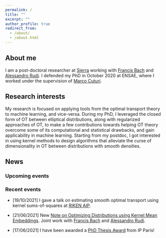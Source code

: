 ```yaml
---
permalink: /
title: ""
excerpt: ""
author_profile: true
redirect_from:
  - /about/
  - /about.html
---
```



## About me ##

I am a post-doctoral researcher at [Sierra](https://www.di.ens.fr/sierra/) working with [Francis Bach](https://www.di.ens.fr/~fbach/) and [Alessandro Rudi](https://www.di.ens.fr/~rudi/). I defended my PhD in October 2020 at ENSAE, where I worked under the supervision of [Marco Cuturi](http://marcocuturi.net).

## Research interests ##

My research is focused on applying tools from the optimal transport theory to machine learning, and vice-versa. During my PhD, I leveraged the closed form of OT between elliptical distributions, along with regularized approaches of OT, to make a few contributions towards helping OT theory overcome some of its computational and statistical drawbacks, and gain applicability in machine learning. Starting from my postdoc, I got interested in using kernel methods to design algorithms that alleviate the curse of dimensionality in OT between distributions with smooth densities.

## News ##

### Upcoming events ###


### Recent events ###

* [19/10/2021] I gave a talk on estimating smooth optimal transport using kernel sums-of-squares at [RIKEN AIP](https://c5dc59ed978213830355fc8978.doorkeeper.jp/events/127501).

* [21/06/2021] New [Note on Optimizing Distributions using Kernel Mean Embeddings](https://arxiv.org/abs/2106.09994). Joint work with [Francis Bach](https://www.di.ens.fr/~fbach/) and [Alessandro Rudi](https://www.di.ens.fr/~rudi/).

* [17/06/2021] I have been awarded a [PhD Thesis Award](https://www.ip-paris.fr/en/news/three-phd-thesis-awards) from IP Paris!
